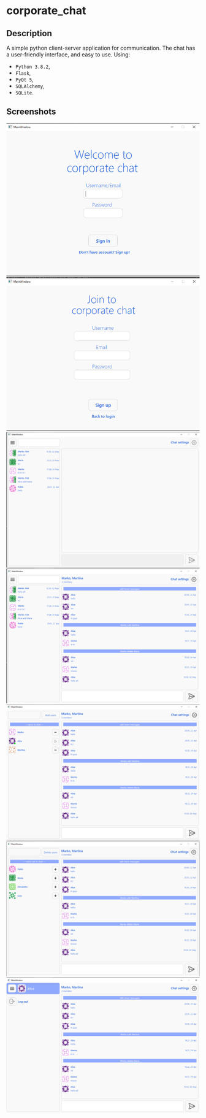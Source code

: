 # corporate_chat
## Description
A simple python client-server application for communication. 
The chat has a user-friendly interface, and easy to use.
Using:
* `Python 3.8.2`,
* `Flask`,
* `PyQt 5`,
* `SQLAlchemy`,
* `SQLite`.
## Screenshots
![img.png](screenshots/img.png)
![img_1.png](screenshots/img_1.png)
![img_2.png](screenshots/img_2.png)
![img_3.png](screenshots/img_3.png)
![img_4.png](screenshots/img_4.png)
![img_5.png](screenshots/img_5.png)
![img_6.png](screenshots/img_6.png)